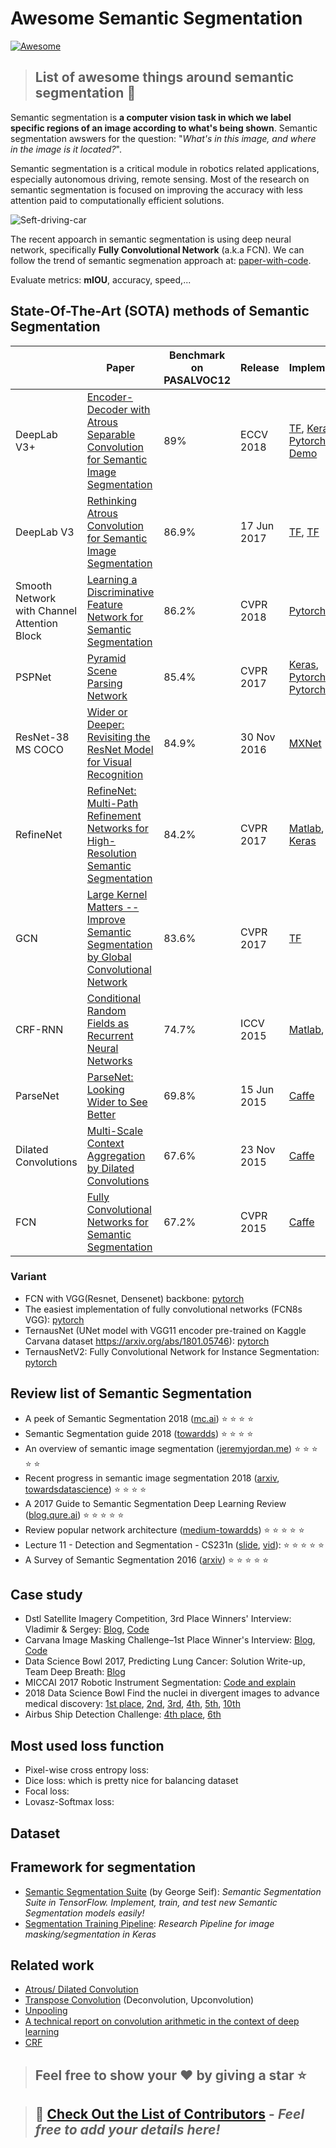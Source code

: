 # Awesome Semantic Segmentation 
[![Awesome](https://cdn.rawgit.com/sindresorhus/awesome/d7305f38d29fed78fa85652e3a63e154dd8e8829/media/badge.svg)](https://github.com/sindresorhus/awesome)
> ## List of awesome things around semantic segmentation :tada: 

Semantic segmentation is **a computer vision task in which we label specific regions of an image according to what's being shown**. Semantic segmentation awswers for the question: "*What's in this image, and where in the image is it located?*".

Semantic segmentation is a critical module in robotics related applications, especially autonomous driving, remote sensing. Most of the research on semantic segmentation is focused on improving the accuracy with less attention paid to computationally efficient solutions.

![Seft-driving-car](https://miro.medium.com/max/640/0*Q1cE-LVilYVDHjQc)

The recent appoarch in semantic segmentation is using deep neural network, specifically **Fully Convolutional Network** (a.k.a FCN). We can follow the trend of semantic segmenation approach at: [paper-with-code](https://paperswithcode.com/sota/semantic-segmentation-pascal-voc-2012).

Evaluate metrics: **mIOU**, accuracy, speed,...

## State-Of-The-Art (SOTA) methods of Semantic Segmentation
|                   | Paper                                                                            | Benchmark on PASALVOC12 | Release     | Implement                                                                                                                                                                                            |
|-------------------|-----------------------------------------------------------------------------------|-------------------------|-------------|------------------------------------------------------------------------------------------------------------------------------------------------------------------------------------------------------|
| DeepLab V3+       | [Encoder-Decoder with Atrous Separable Convolution for Semantic Image Segmentation](https://arxiv.org/pdf/1802.02611v3.pdf) | 89%                     | ECCV 2018   | [TF](https://github.com/tensorflow/models/tree/master/research/deeplab), [Keras](https://github.com/bonlime/keras-deeplab-v3-plus), [Pytorch](https://github.com/jfzhang95/pytorch-deeplab-xception), [Demo](https://colab.sandbox.google.com/github/tensorflow/models/blob/master/research/deeplab/deeplab_demo.ipynb) |
| DeepLab V3        | [Rethinking Atrous Convolution for Semantic Image Segmentation](https://arxiv.org/pdf/1706.05587v3.pdf)                     | 86.9%                   | 17 Jun 2017 | [TF](https://github.com/tensorflow/models/tree/master/research/deeplab), [TF](https://github.com/rishizek/tensorflow-deeplab-v3)                                                                                                                              |
| Smooth Network with Channel Attention Block        | [Learning a Discriminative Feature Network for Semantic Segmentation](https://arxiv.org/pdf/1804.09337v1.pdf)                     | 86.2%                   | CVPR 2018  | [Pytorch](https://github.com/ycszen/TorchSeg)                                                                                                                              |
| PSPNet            | [Pyramid Scene Parsing Network](https://arxiv.org/pdf/1612.01105v2.pdf)                                                     | 85.4%                   | CVPR 2017   | [Keras](https://github.com/hszhao/PSPNet), [Pytorch](https://github.com/warmspringwinds/pytorch-segmentation-detection), [Pytorch](https://github.com/kazuto1011/pspnet-pytorch)                     |
| ResNet-38 MS COCO | [Wider or Deeper: Revisiting the ResNet Model for Visual Recognition](https://arxiv.org/pdf/1611.10080v1.pdf)               | 84.9%                    | 30 Nov 2016 | [MXNet](https://github.com/itijyou/ademxapp)                                                                                                                                                         |
| RefineNet | [RefineNet: Multi-Path Refinement Networks for High-Resolution Semantic Segmentation](https://arxiv.org/abs/1611.06612)               | 84.2%                    | CVPR 2017 | [Matlab](https://github.com/guosheng/refinenet), [Keras](https://github.com/Attila94/refinenet-keras)                                                                                                                                                         |
| GCN | [Large Kernel Matters -- Improve Semantic Segmentation by Global Convolutional Network](https://arxiv.org/abs/1703.02719v1)               | 83.6%                    | CVPR 2017 | [TF](https://github.com/preritj/segmentation)                                                                                                                                                         |
| CRF-RNN | [Conditional Random Fields as Recurrent Neural Networks](https://arxiv.org/pdf/1502.03240v3.pdf)               | 74.7%                    | ICCV 2015 | [Matlab](https://github.com/torrvision/crfasrnn), [TF](https://github.com/sadeepj/crfasrnn_keras)                         |
| ParseNet | [ParseNet: Looking Wider to See Better](https://arxiv.org/pdf/1506.04579v2.pdf)               | 69.8%                    | 15 Jun 2015  | [Caffe](https://github.com/debidatta/caffe-parsenet)                         |
| Dilated Convolutions | [Multi-Scale Context Aggregation by Dilated Convolutions](https://arxiv.org/pdf/1511.07122v3.pdf)               | 67.6%                    | 23 Nov 2015  | [Caffe](https://github.com/fyu/dilation)                         |
| FCN | [Fully Convolutional Networks for Semantic Segmentation](https://arxiv.org/pdf/1605.06211v1.pdf)               | 67.2%                    | CVPR 2015 | [Caffe](https://github.com/shelhamer/fcn.berkeleyvision.org)                         |
### Variant
* FCN with VGG(Resnet, Densenet) backbone: [pytorch](https://github.com/zengxianyu/FCN)
* The easiest implementation of fully convolutional networks (FCN8s VGG): [pytorch](https://github.com/pochih/FCN-pytorch)
* TernausNet (UNet model with VGG11 encoder pre-trained on Kaggle Carvana dataset https://arxiv.org/abs/1801.05746): [pytorch](https://github.com/ternaus/TernausNet)
* TernausNetV2: Fully Convolutional Network for Instance Segmentation: [pytorch](https://github.com/ternaus/TernausNetV2)


## Review list of Semantic Segmentation
* A peek of Semantic Segmentation 2018 ([mc.ai](https://mc.ai/a-peek-at-semantic-segmentation-2018/)) :star: :star: :star: :star:
* Semantic Segmentation guide 2018 ([towardds](https://towardsdatascience.com/semantic-segmentation-with-deep-learning-a-guide-and-code-e52fc8958823)) :star: :star: :star: :star:
* An overview of semantic image segmentation ([jeremyjordan.me](https://www.jeremyjordan.me/semantic-segmentation/)) :star: :star: :star: :star: :star:
* Recent progress in semantic image segmentation 2018 ([arxiv](https://arxiv.org/abs/1809.10198), [towardsdatascience](https://towardsdatascience.com/paper-summary-recent-progress-in-semantic-image-segmentation-d7b93ee1b705)) :star: :star: :star: :star:
* A 2017 Guide to Semantic Segmentation Deep Learning Review ([blog.qure.ai](http://blog.qure.ai/notes/semantic-segmentation-deep-learning-review#large-kernel)) :star: :star: :star: :star: :star:
* Review popular network architecture ([medium-towardds](https://towardsdatascience.com/@sh.tsang)) :star: :star: :star: :star: :star:
* Lecture 11 - Detection and Segmentation - CS231n ([slide](http://cs231n.stanford.edu/slides/2017/cs231n_2017_lecture11.pdf), [vid](https://www.youtube.com/watch?v=nDPWywWRIRo)): :star: :star: :star: :star: :star: 
* A Survey of Semantic Segmentation 2016 ([arxiv](https://arxiv.org/pdf/1602.06541.pdf)) :star: :star: :star: :star: :star:

## Case study
* Dstl Satellite Imagery Competition, 3rd Place Winners' Interview: Vladimir & Sergey: [Blog](http://blog.kaggle.com/2017/05/09/dstl-satellite-imagery-competition-3rd-place-winners-interview-vladimir-sergey/), [Code](https://github.com/ternaus/kaggle_dstl_submission)
* Carvana Image Masking Challenge–1st Place Winner's Interview: [Blog](http://blog.kaggle.com/2017/12/22/carvana-image-masking-first-place-interview/), [Code](https://github.com/asanakoy/kaggle_carvana_segmentation)
* Data Science Bowl 2017, Predicting Lung Cancer: Solution Write-up, Team Deep Breath: [Blog](http://blog.kaggle.com/2017/05/16/data-science-bowl-2017-predicting-lung-cancer-solution-write-up-team-deep-breath/)
* MICCAI 2017 Robotic Instrument Segmentation: [Code and explain](https://github.com/ternaus/robot-surgery-segmentation)
* 2018 Data Science Bowl Find the nuclei in divergent images to advance medical discovery: [1st place](https://www.kaggle.com/c/data-science-bowl-2018/discussion/54741), [2nd](https://www.kaggle.com/c/data-science-bowl-2018/discussion/61170), [3rd](https://www.kaggle.com/c/data-science-bowl-2018/discussion/56393), [4th](https://www.kaggle.com/c/data-science-bowl-2018/discussion/55118), [5th](https://www.kaggle.com/c/data-science-bowl-2018/discussion/56326), [10th](https://www.kaggle.com/c/data-science-bowl-2018/discussion/56238)
* Airbus Ship Detection Challenge: [4th place](https://www.kaggle.com/c/airbus-ship-detection/discussion/71667), [6th](https://www.kaggle.com/c/airbus-ship-detection/discussion/71782)

## Most used loss function
* Pixel-wise cross entropy loss:
* Dice loss: which is pretty nice for balancing dataset
* Focal loss:
* Lovasz-Softmax loss:

## Dataset

## Framework for segmentation
* [Semantic Segmentation Suite](https://github.com/GeorgeSeif/Semantic-Segmentation-Suite) (by George Seif): *Semantic Segmentation Suite in TensorFlow. Implement, train, and test new Semantic Segmentation models easily!*
* [Segmentation Training Pipeline](https://github.com/petrochenko-pavel-a/segmentation_training_pipeline): *Research Pipeline for image masking/segmentation in Keras*

## Related work 
* [Atrous/ Dilated Convolution](http://www.ee.bgu.ac.il/~rrtammy/DNN/StudentPresentations/TopazDCNN_CRF.pptx)
* [Transpose Convolution](https://towardsdatascience.com/up-sampling-with-transposed-convolution-9ae4f2df52d0) (Deconvolution, Upconvolution)
* [Unpooling](https://towardsdatascience.com/review-deconvnet-unpooling-layer-semantic-segmentation-55cf8a6e380e)
* [A technical report on convolution arithmetic in the context of deep learning](https://github.com/vdumoulin/conv_arithmetic)
* [CRF](https://arxiv.org/pdf/1711.04483.pdf)

> ## Feel free to show your :heart: by giving a star :star:

> ## :gift: [Check Out the List of Contributors](CONTRIBUTORS.md) - _Feel free to add your details here!_
